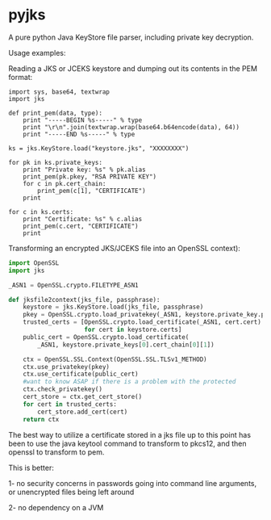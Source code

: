 pyjks
=====

A pure python Java KeyStore file parser, including private key decryption.

Usage examples:

Reading a JKS or JCEKS keystore and dumping out its contents in the PEM format:
```
import sys, base64, textwrap
import jks

def print_pem(data, type):
    print "-----BEGIN %s-----" % type
    print "\r\n".join(textwrap.wrap(base64.b64encode(data), 64))
    print "-----END %s-----" % type

ks = jks.KeyStore.load("keystore.jks", "XXXXXXXX")

for pk in ks.private_keys:
    print "Private key: %s" % pk.alias
    print_pem(pk.pkey, "RSA PRIVATE KEY")
    for c in pk.cert_chain:
        print_pem(c[1], "CERTIFICATE")
    print

for c in ks.certs:
    print "Certificate: %s" % c.alias
    print_pem(c.cert, "CERTIFICATE")
    print
```


Transforming an encrypted JKS/JCEKS file into an OpenSSL context):
```python
import OpenSSL
import jks

_ASN1 = OpenSSL.crypto.FILETYPE_ASN1

def jksfile2context(jks_file, passphrase):
    keystore = jks.KeyStore.load(jks_file, passphrase)
    pkey = OpenSSL.crypto.load_privatekey(_ASN1, keystore.private_key.pkey)
    trusted_certs = [OpenSSL.crypto.load_certificate(_ASN1, cert.cert)
                     for cert in keystore.certs]
    public_cert = OpenSSL.crypto.load_certificate(
        _ASN1, keystore.private_keys[0].cert_chain[0][1])

    ctx = OpenSSL.SSL.Context(OpenSSL.SSL.TLSv1_METHOD)
    ctx.use_privatekey(pkey)
    ctx.use_certificate(public_cert)
    #want to know ASAP if there is a problem with the protected
    ctx.check_privatekey()
    cert_store = ctx.get_cert_store()
    for cert in trusted_certs:
        cert_store.add_cert(cert)
    return ctx

```

The best way to utilize a certificate stored in a jks file up to this point has been
to use the java keytool command to transform to pkcs12, and then openssl to transform to pem.

This is better:

1-  no security concerns in passwords going into command line arguments, or unencrypted files being left around

2-  no dependency on a JVM
